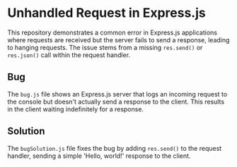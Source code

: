 # Unhandled Request in Express.js
This repository demonstrates a common error in Express.js applications where requests are received but the server fails to send a response, leading to hanging requests. The issue stems from a missing `res.send()` or `res.json()` call within the request handler.

## Bug
The `bug.js` file shows an Express.js server that logs an incoming request to the console but doesn't actually send a response to the client. This results in the client waiting indefinitely for a response.

## Solution
The `bugSolution.js` file fixes the bug by adding `res.send()` to the request handler, sending a simple 'Hello, world!' response to the client.